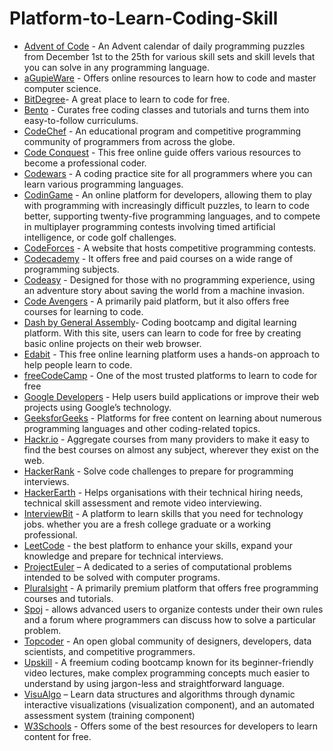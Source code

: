 # Platform-to-Learn-Coding-Skill

- [Advent of Code](https://adventofcode.com/)  - An Advent calendar of daily programming puzzles from December 1st to the 25th for various skill sets and skill levels that you can solve in any programming language. <br/>
- [aGupieWare](http://blog.agupieware.com/2014/05/online-learning-bachelors-level.html) - Offers online resources to learn how to code and master computer science.
- [BitDegree](http://bitdegree.org/)-  A great place to learn to code for free.
- [Bento](https://bento.io/) - Curates free coding classes and tutorials and turns them into easy-to-follow curriculums.
- [CodeChef](https://www.codechef.com/) - An educational program and competitive programming community of programmers from across the globe.
- [Code Conquest](https://www.codeconquest.com/) - This free online guide offers various resources to become a professional coder.
- [Codewars](https://www.codewars.com/) - A coding practice site for all programmers where you can learn various programming languages. 
- [CodinGame](https://www.codingame.com/) - An online platform for developers, allowing them to play with programming with increasingly difficult puzzles, to learn to code better, supporting twenty-five programming languages, and to compete in multiplayer programming contests involving timed artificial intelligence, or code golf challenges.
- [CodeForces](https://codeforces.com/) - A website that hosts competitive programming contests.
- [Codecademy](https://www.codecademy.com/) - It offers free and paid courses on a wide range of programming subjects.
- [Codeasy](https://codeasy.net/) - Designed for those with no programming experience, using an adventure story about saving the world from a machine invasion.
- [Code Avengers](https://www.codeavengers.com/) - A primarily paid platform, but it also offers free courses for learning to code.
- [Dash by General Assembly](https://dash.generalassemb.ly/)-  Coding bootcamp and digital learning platform. With this site, users can learn to code for free by creating basic online projects on   their web browser.
- [Edabit](http://edabit.com/) - This free online learning platform uses a hands-on approach to help people learn to code.
- [freeCodeCamp](https://www.freecodecamp.org/) - One of the most trusted platforms to learn to code for free
- [Google Developers](https://developers.google.com/training) - Help users build applications or improve their web projects using Google’s technology.
- [GeeksforGeeks](https://www.geeksforgeeks.org/) - Platforms for free content on learning about numerous programming languages and other coding-related topics.
- [Hackr.io](http://hackr.io/) - Aggregate courses from many providers to make it easy to find the best courses on almost any subject, wherever they exist on the web.
- [HackerRank](https://www.hackerrank.com/) - Solve code challenges to prepare for programming interviews.
- [HackerEarth](http://hackerearth.com/) -  Helps organisations with their technical hiring needs, technical skill assessment and remote video interviewing.
- [InterviewBit](http://www.interviewbit.com/) - A platform to learn skills that you need for technology jobs.
whether you are a fresh college graduate or a working professional.
- [LeetCode](https://leetcode.com/) - the best platform to enhance your skills, expand your knowledge and prepare for technical interviews.
- [ProjectEuler](https://projecteuler.net/) – A dedicated to a series of computational problems intended to be solved with computer programs. 
- [Pluralsight]() - A primarily premium platform that offers free programming courses and tutorials.
- [Spoj]() - allows advanced users to organize contests under their own rules and a forum where programmers can discuss how to solve a particular problem.
- [Topcoder]() - An open global community of designers, developers, data scientists, and competitive programmers.
- [Upskill]() - A freemium coding bootcamp known for its beginner-friendly video lectures, make complex programming concepts much easier to understand by using jargon-less and straightforward language.
- [VisuAlgo]() – Learn data structures and algorithms through dynamic interactive visualizations (visualization component), and an automated assessment system (training component)
- [W3Schools]() - Offers some of the best resources for developers to learn content for free.



